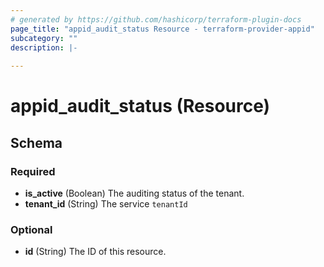 ```yaml
---
# generated by https://github.com/hashicorp/terraform-plugin-docs
page_title: "appid_audit_status Resource - terraform-provider-appid"
subcategory: ""
description: |-
  
---
```


# appid_audit_status (Resource)





<!-- schema generated by tfplugindocs -->
## Schema

### Required

- **is_active** (Boolean) The auditing status of the tenant.
- **tenant_id** (String) The service `tenantId`

### Optional

- **id** (String) The ID of this resource.


